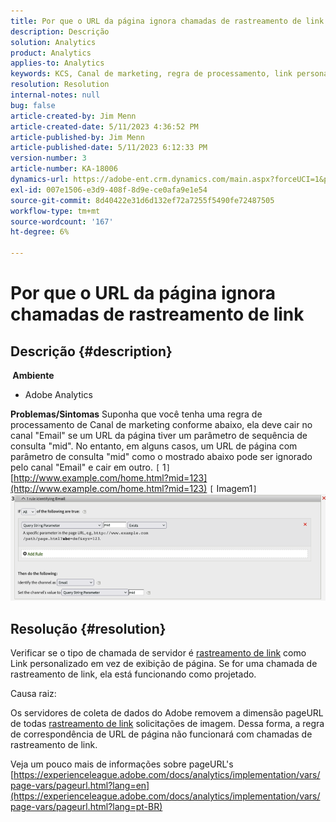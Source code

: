 ```yaml
---
title: Por que o URL da página ignora chamadas de rastreamento de link
description: Descrição
solution: Analytics
product: Analytics
applies-to: Analytics
keywords: KCS, Canal de marketing, regra de processamento, link personalizado, URL, ignorar, chamadas de rastreamento, página, Perguntas frequentes
resolution: Resolution
internal-notes: null
bug: false
article-created-by: Jim Menn
article-created-date: 5/11/2023 4:36:52 PM
article-published-by: Jim Menn
article-published-date: 5/11/2023 6:12:33 PM
version-number: 3
article-number: KA-18006
dynamics-url: https://adobe-ent.crm.dynamics.com/main.aspx?forceUCI=1&pagetype=entityrecord&etn=knowledgearticle&id=fa97f106-1af0-ed11-8849-6045bd006295
exl-id: 007e1506-e3d9-408f-8d9e-ce0afa9e1e54
source-git-commit: 8d40422e31d6d132ef72a7255f5490fe72487505
workflow-type: tm+mt
source-wordcount: '167'
ht-degree: 6%

---
```


# Por que o URL da página ignora chamadas de rastreamento de link

## Descrição {#description}

<b> Ambiente</b>
- Adobe Analytics



<b>Problemas/Sintomas</b>
Suponha que você tenha uma regra de processamento de Canal de marketing conforme abaixo, ela deve cair no canal &quot;Email&quot; se um URL da página tiver um parâmetro de sequência de consulta &quot;mid&quot;.
No entanto, em alguns casos, um URL de página com parâmetro de consulta &quot;mid&quot; como o mostrado abaixo pode ser ignorado pelo canal &quot;Email&quot; e cair em outro.
`[` 1`]`  [http://www.example.com/home.html?mid=123](http://www.example.com/home.html?mid=123)
`[` Imagem1`]`
![](assets/___fb97f106-1af0-ed11-8849-6045bd006295___.png)


## Resolução {#resolution}




Verificar se o tipo de chamada de servidor é [rastreamento de link](https://experienceleague.adobe.com/docs/analytics/implementation/vars/functions/tl-method.html?lang=pt-BR) como Link personalizado em vez de exibição de página. Se for uma chamada de rastreamento de link, ela está funcionando como projetado.





Causa raiz:

Os servidores de coleta de dados do Adobe removem a dimensão pageURL de todas [rastreamento de link](https://experienceleague.adobe.com/docs/analytics/implementation/vars/functions/tl-method.html?lang=pt-BR) solicitações de imagem. Dessa forma, a regra de correspondência de URL de página não funcionará com chamadas de rastreamento de link.

Veja um pouco mais de informações sobre pageURL&#39;s [https://experienceleague.adobe.com/docs/analytics/implementation/vars/page-vars/pageurl.html?lang=en](https://experienceleague.adobe.com/docs/analytics/implementation/vars/page-vars/pageurl.html?lang=pt-BR)
